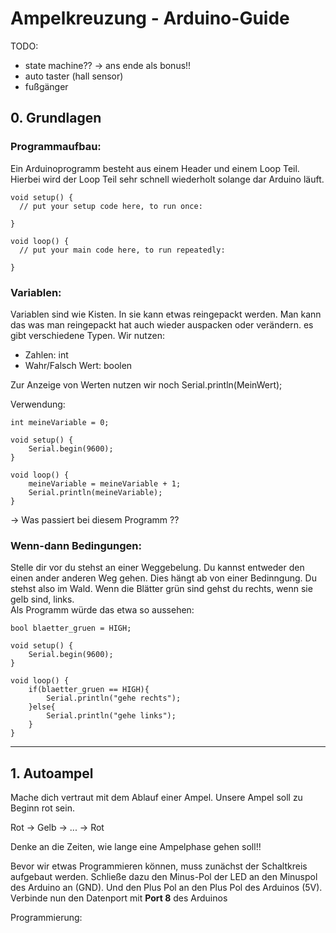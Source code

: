 # Ampelkreuzung - Arduino-Guide

TODO:
- state machine?? -> ans ende als bonus!!
- auto taster (hall sensor)
- fußgänger

## 0. Grundlagen

### Programmaufbau:
Ein Arduinoprogramm besteht aus einem Header und einem Loop Teil.
Hierbei wird der Loop Teil sehr schnell wiederholt solange dar Arduino läuft.

```
void setup() {
  // put your setup code here, to run once:

}

void loop() {
  // put your main code here, to run repeatedly:

}
```
### Variablen:
Variablen sind wie Kisten. In sie kann etwas reingepackt werden. Man kann das was man reingepackt hat auch wieder auspacken oder verändern. es gibt verschiedene Typen. Wir nutzen:
- Zahlen: int
- Wahr/Falsch Wert: boolen

Zur Anzeige von Werten nutzen wir noch Serial.println(MeinWert);

Verwendung:

```
int meineVariable = 0;

void setup() {
    Serial.begin(9600);
}

void loop() {
    meineVariable = meineVariable + 1;
    Serial.println(meineVariable);
}
```
-> Was passiert bei diesem Programm ??

### Wenn-dann Bedingungen:
Stelle dir vor du stehst an einer Weggebelung. Du kannst entweder den einen ander anderen Weg gehen. Dies hängt ab von einer Bedinngung. Du stehst also im Wald. Wenn die Blätter grün sind gehst du rechts, wenn sie gelb sind, links.
<br>Als Programm würde das etwa so aussehen:
```
bool blaetter_gruen = HIGH;

void setup() {
    Serial.begin(9600);
}

void loop() {
    if(blaetter_gruen == HIGH){
        Serial.println("gehe rechts");
    }else{
        Serial.println("gehe links");
    }
}
```


___

## 1. Autoampel

Mache dich vertraut mit dem Ablauf einer Ampel.
Unsere Ampel soll zu Beginn rot sein.

Rot -> Gelb -> ... -> Rot

Denke an die Zeiten, wie lange eine Ampelphase gehen soll!!

Bevor wir etwas Programmieren können, muss zunächst der Schaltkreis aufgebaut werden. 
Schließe dazu den Minus-Pol der LED an den Minuspol des Arduino an (GND). Und den Plus Pol an den Plus Pol des Arduinos (5V).
Verbinde nun den Datenport mit **Port 8** des Arduinos

Programmierung:

```

```


